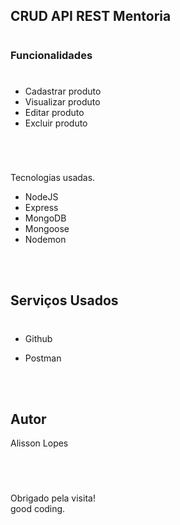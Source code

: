 ## CRUD API REST Mentoria

#

### Funcionalidades

#

- Cadastrar produto
- Visualizar produto
- Editar produto
- Excluir produto

#

<br />

Tecnologias usadas.

- NodeJS
- Express
- MongoDB
- Mongoose
- Nodemon

<br />
<br />

## Serviços Usados

#

- Github
- Postman

  <br />
  <br />

## Autor

Alisson Lopes

<br />

#

Obrigado pela visita!<br />
good coding.

